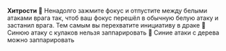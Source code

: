 **Хитрости**
:small_orange_diamond: Ненадолго зажмите фокус и отпустите между белыми атаками врага так, чтоб ваш фокус перешёл в обычную белую атаку и застанил врага. Тем самым вы перехватите инициативу в драке
:small_orange_diamond: Синюю атаку с кулаков нельзя заппарировать
:small_orange_diamond: Синие атаки с дерева можно заппарировать